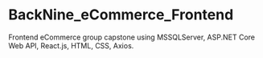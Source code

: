# BackNine_eCommerce_Frontend
Frontend eCommerce group capstone using MSSQLServer, ASP.NET Core Web API, React.js, HTML, CSS, Axios.
